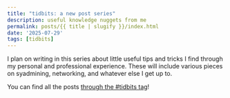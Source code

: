 ```yaml
---
title: "tidbits: a new post series"
description: useful knowledge nuggets from me
permalink: posts/{{ title | slugify }}/index.html
date: '2025-07-29'
tags: [tidbits]
---
```

I plan on writing in this series about little useful tips and tricks I find through my personal and professional experience.
These will include various pieces on syadmining, networking, and whatever else I get up to.

You can find all the posts [through the #tidbits tag](https://amy.is-a.dev/tags/tidbits/)!

